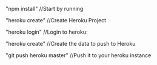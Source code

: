 "npm install" //Start by running

"heroku create" //Create Heroku Project

"heroku login" //Login to heroku:

"heroku create" //Create the data to push to Heroku

"git push heroku master" //Push it to your heroku instance
